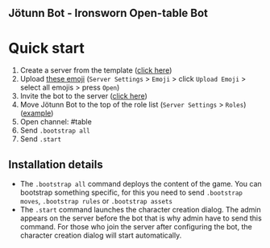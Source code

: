 ## Jötunn Bot - Ironsworn Open-table Bot

# Quick start

1. Create a server from the template ([click here](https://discord.new/2Z4FsZmG73ub))
2. Upload [these emoji](/src/images/emoji/emoji.zip) (`Server Settings` > `Emoji` > click `Upload Emoji` > select all emojis > press `Open`)
3. Invite the bot to the server ([click here](https://discord.com/api/oauth2/authorize?client_id=729358913279099000&permissions=8&scope=bot))
4. Move Jötunn Bot to the top of the role list (`Server Settings` > `Roles`) ([example](/src/images/help/roles-list.png))
5. Open channel: #table
6. Send `.bootstrap all`
7. Send `.start`

## Installation details

- The `.bootstrap all` command deploys the content of the game. You can bootstrap something specific, for this you need to send `.bootstrap moves`, `.bootstrap rules` or `.bootstrap assets`
- The `.start` command launches the character creation dialog. The admin appears on the server before the bot that is why admin have to send this command. For those who join the server after configuring the bot, the character creation dialog will start automatically.
